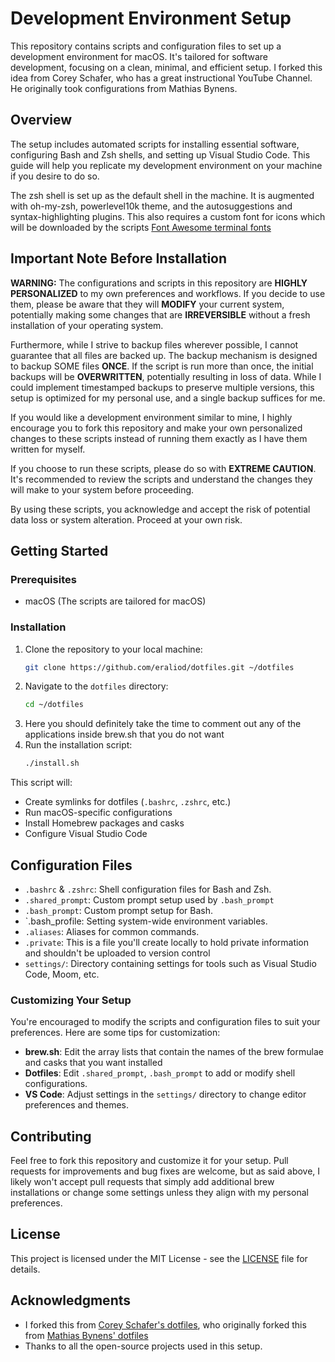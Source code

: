 # Development Environment Setup

This repository contains scripts and configuration files to set up a development environment for macOS. It's tailored for software development, focusing on a clean, minimal, and efficient setup.
I forked this idea from Corey Schafer, who has a great instructional YouTube Channel. He originally took configurations from Mathias Bynens.

## Overview

The setup includes automated scripts for installing essential software, configuring Bash and Zsh shells, and setting up Visual Studio Code. This guide will help you replicate my development environment on your machine if you desire to do so.

The zsh shell is set up as the default shell in the machine. It is augmented with oh-my-zsh, powerlevel10k theme, and the autosuggestions and syntax-highlighting plugins. This also requires a custom font for icons which will be downloaded by the scripts [Font Awesome terminal fonts](https://github.com/Homebrew/homebrew-cask-fonts/blob/master/Casks/font-awesome-terminal-fonts.rb)

## Important Note Before Installation

**WARNING:** The configurations and scripts in this repository are **HIGHLY PERSONALIZED** to my own preferences and workflows. If you decide to use them, please be aware that they will **MODIFY** your current system, potentially making some changes that are **IRREVERSIBLE** without a fresh installation of your operating system.

Furthermore, while I strive to backup files wherever possible, I cannot guarantee that all files are backed up. The backup mechanism is designed to backup SOME files **ONCE**. If the script is run more than once, the initial backups will be **OVERWRITTEN**, potentially resulting in loss of data. While I could implement timestamped backups to preserve multiple versions, this setup is optimized for my personal use, and a single backup suffices for me.

If you would like a development environment similar to mine, I highly encourage you to fork this repository and make your own personalized changes to these scripts instead of running them exactly as I have them written for myself.

If you choose to run these scripts, please do so with **EXTREME CAUTION**. It's recommended to review the scripts and understand the changes they will make to your system before proceeding.

By using these scripts, you acknowledge and accept the risk of potential data loss or system alteration. Proceed at your own risk.

## Getting Started

### Prerequisites

-  macOS (The scripts are tailored for macOS)

### Installation

1. Clone the repository to your local machine:
   ```sh
   git clone https://github.com/eraliod/dotfiles.git ~/dotfiles
   ```
2. Navigate to the `dotfiles` directory:
   ```sh
   cd ~/dotfiles
   ```
3. Here you should definitely take the time to comment out any of the applications inside brew.sh that you do not want
4. Run the installation script:
   ```sh
   ./install.sh
   ```

This script will:

-  Create symlinks for dotfiles (`.bashrc`, `.zshrc`, etc.)
-  Run macOS-specific configurations
-  Install Homebrew packages and casks
-  Configure Visual Studio Code

## Configuration Files

-  `.bashrc` & `.zshrc`: Shell configuration files for Bash and Zsh.
-  `.shared_prompt`: Custom prompt setup used by `.bash_prompt`
-  `.bash_prompt`: Custom prompt setup for Bash.
-  `.bash_profile: Setting system-wide environment variables.
-  `.aliases`: Aliases for common commands.
-  `.private`: This is a file you'll create locally to hold private information and shouldn't be uploaded to version control
-  `settings/`: Directory containing settings for tools such as Visual Studio Code, Moom, etc.

### Customizing Your Setup

You're encouraged to modify the scripts and configuration files to suit your preferences. Here are some tips for customization:

-  **brew.sh**: Edit the array lists that contain the names of the brew formulae and casks that you want installed
-  **Dotfiles**: Edit `.shared_prompt`, `.bash_prompt` to add or modify shell configurations.
-  **VS Code**: Adjust settings in the `settings/` directory to change editor preferences and themes.

## Contributing

Feel free to fork this repository and customize it for your setup. Pull requests for improvements and bug fixes are welcome, but as said above, I likely won't accept pull requests that simply add additional brew installations or change some settings unless they align with my personal preferences.

## License

This project is licensed under the MIT License - see the [LICENSE](LICENSE) file for details.

## Acknowledgments

-  I forked this from [Corey Schafer's dotfiles](https://github.com/CoreyMSchafer/dotfiles), who originally forked this from [Mathias Bynens' dotfiles](https://github.com/mathiasbynens/dotfiles)
-  Thanks to all the open-source projects used in this setup.
